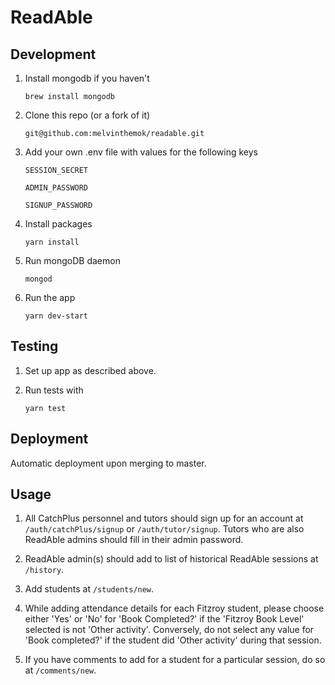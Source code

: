 # ReadAble

## Development

1. Install mongodb if you haven't

   `brew install mongodb`

2. Clone this repo (or a fork of it)

   `git@github.com:melvinthemok/readable.git`

3. Add your own .env file with values for the following keys

   `SESSION_SECRET`

   `ADMIN_PASSWORD`

   `SIGNUP_PASSWORD`

4. Install packages

   `yarn install`

5. Run mongoDB daemon

   `mongod`

6. Run the app

   `yarn dev-start`

## Testing

1. Set up app as described above.

2. Run tests with

   `yarn test`

## Deployment

Automatic deployment upon merging to master.

## Usage

1. All CatchPlus personnel and tutors should sign up for an account at `/auth/catchPlus/signup` or `/auth/tutor/signup`. Tutors who are also ReadAble admins should fill in their admin password.

2. ReadAble admin(s) should add to list of historical ReadAble sessions at `/history`.

3. Add students at `/students/new`.

4. While adding attendance details for each Fitzroy student, please choose either 'Yes' or 'No' for 'Book Completed?' if the 'Fitzroy Book Level' selected is not 'Other activity'. Conversely, do not select any value for 'Book completed?' if the student did 'Other activity' during that session.

5. If you have comments to add for a student for a particular session, do so at `/comments/new`.
